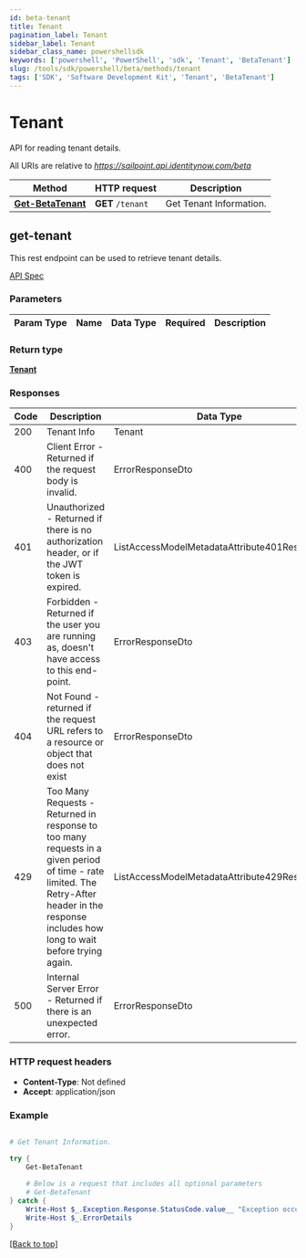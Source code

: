 ```yaml
---
id: beta-tenant
title: Tenant
pagination_label: Tenant
sidebar_label: Tenant
sidebar_class_name: powershellsdk
keywords: ['powershell', 'PowerShell', 'sdk', 'Tenant', 'BetaTenant'] 
slug: /tools/sdk/powershell/beta/methods/tenant
tags: ['SDK', 'Software Development Kit', 'Tenant', 'BetaTenant']
---
```


# Tenant
  API for reading tenant details. 
  

All URIs are relative to *https://sailpoint.api.identitynow.com/beta*

Method | HTTP request | Description
------------- | ------------- | -------------
[**Get-BetaTenant**](#get-tenant) | **GET** `/tenant` | Get Tenant Information.


## get-tenant
This rest endpoint can be used to retrieve tenant details.

[API Spec](https://developer.sailpoint.com/docs/api/beta/get-tenant)

### Parameters 
Param Type | Name | Data Type | Required  | Description
------------- | ------------- | ------------- | ------------- | ------------- 

### Return type
[**Tenant**](../models/tenant)

### Responses
Code | Description  | Data Type
------------- | ------------- | -------------
200 | Tenant Info | Tenant
400 | Client Error - Returned if the request body is invalid. | ErrorResponseDto
401 | Unauthorized - Returned if there is no authorization header, or if the JWT token is expired. | ListAccessModelMetadataAttribute401Response
403 | Forbidden - Returned if the user you are running as, doesn&#39;t have access to this end-point. | ErrorResponseDto
404 | Not Found - returned if the request URL refers to a resource or object that does not exist | ErrorResponseDto
429 | Too Many Requests - Returned in response to too many requests in a given period of time - rate limited. The Retry-After header in the response includes how long to wait before trying again. | ListAccessModelMetadataAttribute429Response
500 | Internal Server Error - Returned if there is an unexpected error. | ErrorResponseDto

### HTTP request headers
- **Content-Type**: Not defined
- **Accept**: application/json

### Example
```powershell

# Get Tenant Information.

try {
    Get-BetaTenant 
    
    # Below is a request that includes all optional parameters
    # Get-BetaTenant  
} catch {
    Write-Host $_.Exception.Response.StatusCode.value__ "Exception occurred when calling Get-BetaTenant"
    Write-Host $_.ErrorDetails
}
```
[[Back to top]](#) 
